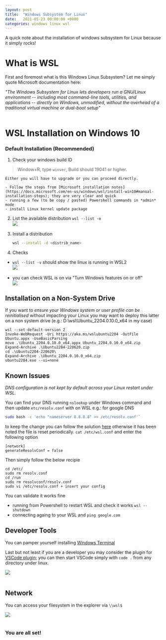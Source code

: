 ```yaml
---
layout: post
title:  "Windows Subsystem for Linux"
date:   2021-05-23 00:00:00 +0800
categories: windows linux wsl
---
```


A quick note about the installation of windows subsystem for Linux because it simply rocks!

# What is WSL
First and foremost what is this Windows Linux Subsystem? Let me simply quote Microsoft documentation here:
<div><i>
"The Windows Subsystem for Linux lets developers run a GNU/Linux environment -- including most command-line tools, utilities, and applications -- directly on Windows, unmodified, without the overhead of a traditional virtual machine or dual-boot setup"</i>
</div>
<br/>

# WSL Installation on Windows 10

### Default Installation (Recommended)
1. Check your windows build ID 
> Window+R, type `winver`, Build should 19041 or higher.

    Either you will have to upgrade or you can proceed directly.

    - Follow the steps from [Microsoft installation notes](https://docs.microsoft.com/en-us/windows/wsl/install-win10#manual-installation-steps); they are very clear and quick
    - running a few (to be copy / pasted) Powershell commands in *admin* mode
    - install Linux kernel update package
2. List the available distribution `wsl --list -o`
    <div class="row mt-3">
            <div class="col-sm mt-3 mt-md-0">
            <img class="img-fluid rounded z-depth-1" src="{{ site.baseurl }}/assets/img/2021-05-24-wsl-linux-distributions.png">
        </div>
    </div>
    <br/>
3. Install a distribution
    ```bash
    wsl --install -d <distrib_name>
    ```
4. Checks
- `wsl --list -v` should show the  linux is running in WSL2
        <div class="row mt-3">
            <div class="col-sm mt-3 mt-md-0">
                <img class="img-fluid rounded z-depth-1" src="{{ site.baseurl }}/assets/img/2021-05-24-wsl-wsl2.png">
            </div>
        </div>
        <br/>
- you can check WSL is on via "Turn Windows features on or off"
        <div class="row mt-3">
            <div class="col-sm mt-3 mt-md-0">
                <img class="img-fluid rounded z-depth-1" src="{{ site.baseurl }}/assets/img/2021-05-24-wsl-windows-features.png">
            </div>
        </div>

## Installation on a Non-System Drive
If you want to *ensure your Windows system or user profile can be reinitialised* without impacting your Linux you may want to deploy this latter on a non system drive (e.g.: D:\wsl\Ubuntu_2204.0.10.0_x64 in my case)
```
wsl --set-default-version 2
Invoke-WebRequest -Uri https://aka.ms/wslubuntu2204 -OutFile Ubuntu.appx -UseBasicParsing
move .\Ubuntu_2204.0.10.0_x64.appx Ubuntu_2204.0.10.0_x64.zip
Expand-Archive .\Ubuntu2204-220620.zip
cd .\Ubuntu2204-220620\
Expand-Archive .\Ubuntu_2204.0.10.0_x64.zip
ubuntu2204.exe --ui=none
```

## Known Issues
<div class="alert alert-danger" role="alert"><i class="fa fa-exclamation-circle">
DNS configuration is not kept by default across your Linux restart under WSL.
</i></div>

You can find your DNS running `nslookup` under Windows command and then update `etc/resolv.conf` with on WSL
e.g.: for google DNS
```bash
sudo bash -c 'echo "nameserver 8.8.8.8" >> /etc/resolv.conf'`
```

to keep the change you can follow the solution [here](https://stackoverflow.com/a/67429140) otherwise it has been noted the file is reset periodically.
`cat /etc/wsl.conf` and enter the following option
```
[network]
generateResolvConf = false
```
Then simply follow the below recipie
```
cd /etc/
sudo rm resolv.conf
cd /run
sudo rm resolvconf/resolv.conf
sudo vi /etc/resolv.conf + insert your config
```
You can validate it works fine
* running from Powershell to restart WSL and check it works `wsl --shutdown`
* connecting againg to your WSL and `ping google.com`

## Developer Tools
You can pamper yourself installing [Windows Terminal](https://www.microsoft.com/en-us/p/windows-terminal/9n0dx20hk701?activetab=pivot:overviewtab)

Last but not least if you are a developer you may consider the plugin for [VSCode plugin](https://marketplace.visualstudio.com/items?itemName=ms-vscode-remote.remote-wsl); you can then start VSCode simply with `code .` from any directory under linux.

<div class="row mt-3"> 
    <div class="col-sm mt-3 mt-md-0">
        <img class="img-fluid rounded z-depth-1" src="{{ site.baseurl }}/assets/img/2021-05-24-wsl-windows-terminal.png">
    </div>
</div>
<br/>

## Network
You can access your filesystem in the explorer via `\\wsl$`
<div class="row mt-3"> 
    <div class="col-sm mt-3 mt-md-0">
        <img class="img-fluid rounded z-depth-1" src="{{ site.baseurl }}/assets/img/2021-05-24-wsl-explorer.png">
    </div>
</div>
<br/>

### You are all set!
